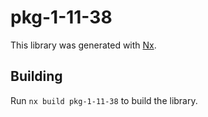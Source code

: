 # pkg-1-11-38

This library was generated with [Nx](https://nx.dev).

## Building

Run `nx build pkg-1-11-38` to build the library.
